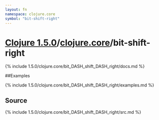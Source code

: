 ```yaml
---
layout: fn
namespace: clojure.core
symbol: "bit-shift-right"
---
```


# [Clojure 1.5.0](../../)/[clojure.core](../)/bit-shift-right

{% include 1.5.0/clojure.core/bit_DASH_shift_DASH_right/docs.md %}

##Examples

{% include 1.5.0/clojure.core/bit_DASH_shift_DASH_right/examples.md %}
## Source
{% include 1.5.0/clojure.core/bit_DASH_shift_DASH_right/src.md %}

